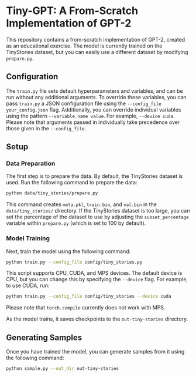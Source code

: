 # Tiny-GPT: A From-Scratch Implementation of GPT-2

This repository contains a from-scratch implementation of GPT-2, created as an educational exercise. The model is currently trained on the TinyStories dataset, but you can easily use a different dataset by modifying `prepare.py`.

## Configuration

The `train.py` file sets default hyperparameters and variables, and can be run without any additional arguments. To override these variables, you can pass `train.py` a JSON configuration file using the `--config_file your_config.json` flag. Additionally, you can override individual variables using the pattern `--variable_name value`. For example, `--device cuda`. Please note that arguments passed in individually take precedence over those given in the `--config_file`.

## Setup

### Data Preparation

The first step is to prepare the data. By default, the TinyStories dataset is used. Run the following command to prepare the data:

```bash
python data/tiny_stories/prepare.py
```

This command creates `meta.pkl`, `train.bin`, and `val.bin` in the `data/tiny_stories/` directory. If the TinyStories dataset is too large, you can set the percentage of the dataset to use by adjusting the `subset_percentage` variable within `prepare.py` (which is set to 100 by default).

### Model Training

Next, train the model using the following command:

```bash
python train.py --config_file config/tiny_stories.py
```

This script supports CPU, CUDA, and MPS devices. The default device is CPU, but you can change this by specifying the `--device` flag. For example, to use CUDA, run:

```bash
python train.py --config_file config/tiny_stories --device cuda
```

Please note that `torch.compile` currently does not work with MPS.

As the model trains, it saves checkpoints to the `out-tiny-stories` directory.

## Generating Samples

Once you have trained the model, you can generate samples from it using the following command:

```bash
python sample.py --out_dir out-tiny-stories
```